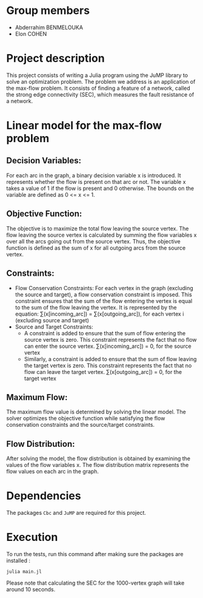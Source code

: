 # Group members 
- Abderrahim BENMELOUKA
- Elon COHEN

# Project description
This project consists of writing a Julia program using the JuMP library to solve an optimization problem. 
The problem we address is an application of the max-flow problem. 
It consists of finding a feature of a network, called the strong edge connectivity (SEC), which measures the fault resistance of a network.

# Linear model for the max-flow problem
## Decision Variables:
For each arc in the graph, a binary decision variable x is introduced. It represents whether the flow is present on that arc or not. 
The variable x takes a value of 1 if the flow is present and 0 otherwise. The bounds on the variable are defined as 0 <= x <= 1.

## Objective Function:
The objective is to maximize the total flow leaving the source vertex. 
The flow leaving the source vertex is calculated by summing the flow variables x over all the arcs going out from the source vertex. 
Thus, the objective function is defined as the sum of x for all outgoing arcs from the source vertex.

## Constraints:
- Flow Conservation Constraints:
    For each vertex in the graph (excluding the source and target), a flow conservation constraint is imposed. 
    This constraint ensures that the sum of the flow entering the vertex is equal to the sum of the flow leaving the vertex. 
    It is represented by the equation: ∑(x[incoming_arc]) = ∑(x[outgoing_arc]), for each vertex i (excluding source and target)
- Source and Target Constraints:
    - A constraint is added to ensure that the sum of flow entering the source vertex is zero. 
    This constraint represents the fact that no flow can enter the source vertex.
    ∑(x[incoming_arc]) = 0, for the source vertex
    - Similarly, a constraint is added to ensure that the sum of flow leaving the target vertex is zero. 
    This constraint represents the fact that no flow can leave the target vertex.
    ∑(x[outgoing_arc]) = 0, for the target vertex

## Maximum Flow:
The maximum flow value is determined by solving the linear model. 
The solver optimizes the objective function while satisfying the flow conservation constraints and the source/target constraints.

## Flow Distribution:
After solving the model, the flow distribution is obtained by examining the values of the flow variables x. 
The flow distribution matrix represents the flow values on each arc in the graph.

# Dependencies
The packages `Cbc` and `JuMP` are required for this project.

# Execution
To run the tests, run this command after making sure the packages are installed :
```shell
julia main.jl
```
Please note that calculating the SEC for the 1000-vertex graph will take around 10 seconds.